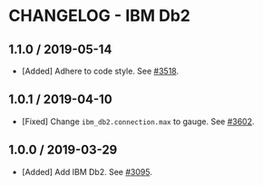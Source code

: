# CHANGELOG - IBM Db2

## 1.1.0 / 2019-05-14

* [Added] Adhere to code style. See [#3518](https://github.com/DataDog/integrations-core/pull/3518).

## 1.0.1 / 2019-04-10

* [Fixed] Change `ibm_db2.connection.max` to gauge. See [#3602](https://github.com/DataDog/integrations-core/pull/3602).

## 1.0.0 / 2019-03-29

* [Added] Add IBM Db2. See [#3095](https://github.com/DataDog/integrations-core/pull/3095).

